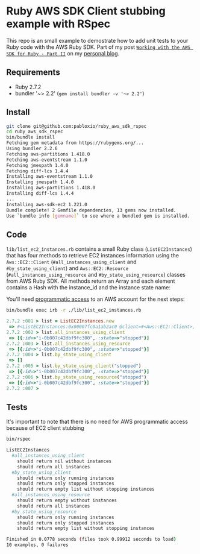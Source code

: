 # Ruby AWS SDK Client stubbing example with RSpec

This repo is an small example to demostrate how to add unit tests to your Ruby code with the AWS Ruby SDK. Part of my post [`Working with the AWS SDK for Ruby - Part II`](https://dev.to/pabloxio/working-with-the-aws-sdk-for-ruby-part-ii-cfh) on my [personal blog](https://dev.to/pabloxio).

## Requirements

- Ruby 2.7.2
- bundler '~> 2.2' (`gem install bundler -v '~> 2.2'`)

## Install

```bash
git clone git@github.com:pabloxio/ruby_aws_sdk_rspec
cd ruby_aws_sdk_rspec
bin/bundle install
Fetching gem metadata from https://rubygems.org/...
Using bundler 2.2.6
Fetching aws-partitions 1.418.0
Fetching aws-eventstream 1.1.0
Fetching jmespath 1.4.0
Fetching diff-lcs 1.4.4
Installing aws-eventstream 1.1.0
Installing jmespath 1.4.0
Installing aws-partitions 1.418.0
Installing diff-lcs 1.4.4
...
Installing aws-sdk-ec2 1.221.0
Bundle complete! 2 Gemfile dependencies, 13 gems now installed.
Use `bundle info [gemname]` to see where a bundled gem is installed.
```

## Code

`lib/list_ec2_instances.rb` contains a small Ruby class (`ListEC2Instances`) that has four methods to retrieve EC2 instances information using the `Aws::EC2::Client` (`#all_instances_using_client` and `#by_state_using_client`) and `Aws::EC2::Resource` (`#all_instances_using_resource` and `#by_state_using_resource`) classes from AWS Ruby SDK. All methods return an Array and each element contains a Hash with the instance_id and the instance state name:

You'll need [programmatic access](https://docs.aws.amazon.com/cli/latest/userguide/cli-configure-quickstart.html) to an AWS account for the next steps:

```bash
bin/bundle exec irb -r ./lib/list_ec2_instances.rb
```
```ruby
2.7.2 :001 > list = ListEC2Instances.new
 => #<ListEC2Instances:0x00007fc0a1ab2ac0 @client=#<Aws::EC2::Client>, @resource=#<Aws::EC2::Resource:0x00007fc0a18fb4e8 @client=#<Aws::EC2::Client>>>
2.7.2 :002 > list.all_instances_using_client
 => [{:id=>"i-0b007c42dbf9fc300", :state=>"stopped"}]
2.7.2 :003 > list.all_instances_using_resource
 => [{:id=>"i-0b007c42dbf9fc300", :state=>"stopped"}]
2.7.2 :004 > list.by_state_using_client
 => []
2.7.2 :005 > list.by_state_using_client("stopped")
 => [{:id=>"i-0b007c42dbf9fc300", :state=>"stopped"}]
2.7.2 :006 > list.by_state_using_resource("stopped")
 => [{:id=>"i-0b007c42dbf9fc300", :state=>"stopped"}]
2.7.2 :007 >
```

## Tests

It's important to note that there is no need for AWS programmatic access because of EC2 client stubbing

```bash
bin/rspec

ListEC2Instances
  #all_instances_using_client
    should return nil without instances
    should return all instances
  #by_state_using_client
    should return only running instances
    should return only stopped instances
    should return empty list without stopping instances
  #all_instances_using_resource
    should return empty without instances
    should return all instances
  #by_state_using_resource
    should return only running instances
    should return only stopped instances
    should return empty list without stopping instances

Finished in 0.0778 seconds (files took 0.99912 seconds to load)
10 examples, 0 failures
```
